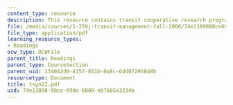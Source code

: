 ```yaml
---
content_type: resource
description: This resource contains transit cooperative research program.
file: /media/courses/1-259j-transit-management-fall-2006/74e1189898ce69da6800eb7665a3234b_tsyn22.pdf
file_type: application/pdf
learning_resource_types:
- Readings
ocw_type: OCWFile
parent_title: Readings
parent_type: CourseSection
parent_uid: 334042d0-415f-851b-0a8c-6dd07292848b
resourcetype: Document
title: tsyn22.pdf
uid: 74e11898-98ce-69da-6800-eb7665a3234b
---
```

